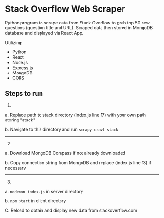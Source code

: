 # Stack Overflow Web Scraper

Python program to scrape data from Stack Overflow to grab top 50 new questions (question title and URL). Scraped data then stored in MongoDB database and displayed via React App. 

Utilizing: 

- Python
- React
- Node.js
- Express.js
- MongoDB
- CORS

## Steps to run

1) 
a. Replace path to stack directory (index.js line 17) with your own path storing "stack"

b. Navigate to this directory and run `scrapy crawl stack`

---
2)
a. Download MongoDB Compass if not already downloaded

b. Copy connection string from MongoDB and replace (index.js line 13) if necessary

---
3)
a. `nodemon index.js` in server directory

b. `npm start` in client directory 

C. Reload to obtain and display new data from stackoverflow.com